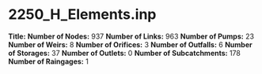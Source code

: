 # 2250_H_Elements.inp
**Title:** 
**Number of Nodes:** 937
**Number of Links:** 963
**Number of Pumps:** 23
**Number of Weirs:** 8
**Number of Orifices:** 3
**Number of Outfalls:** 6
**Number of Storages:** 37
**Number of Outlets:** 0
**Number of Subcatchments:** 178
**Number of Raingages:** 1

